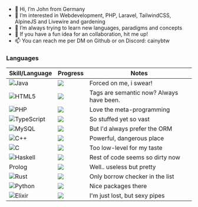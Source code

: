 - 👋 Hi, I’m John from Germany
- 👀 I’m interested in Webdevelopment, PHP, Laravel, TailwindCSS, AlpineJS and Livewire and gardening
- 🌱 I’m always trying to learn new languages, paradigms and concepts
- 💞️ If you have a fun idea for an collaboration, hit me up!
- 📫 You can reach me per DM on Github or on Discord: cainybtw

### Languages
| Skill/Language | Progress | Notes |
|----------------|----------|-------|
| ![Java](https://img.shields.io/badge/java-%23ED8B00.svg?style=for-the-badge&logo=openjdk&logoColor=white) | ![](https://geps.dev/progress/90) | Forced on me, i swear! |
| ![HTML5](https://img.shields.io/badge/html5-%23E34F26.svg?style=for-the-badge&logo=html5&logoColor=white) | ![](https://geps.dev/progress/85) | Tags are semantic now? Always have been. |
| ![PHP](https://img.shields.io/badge/php-%23777BB4.svg?style=for-the-badge&logo=php&logoColor=white) | ![](https://geps.dev/progress/75) | Love the meta-programming |
| ![TypeScript](https://img.shields.io/badge/typescript-%23007ACC.svg?style=for-the-badge&logo=typescript&logoColor=white) | ![](https://geps.dev/progress/70) | So stuffed yet so vast |
| ![MySQL](https://img.shields.io/badge/mysql-4479A1.svg?style=for-the-badge&logo=mysql&logoColor=white) | ![](https://geps.dev/progress/70) | But I'd always prefer the ORM |
| ![C++](https://img.shields.io/badge/c++-%2300599C.svg?style=for-the-badge&logo=c%2B%2B&logoColor=white) | ![](https://geps.dev/progress/40) | Powerful, dangerous place |
| ![C](https://img.shields.io/badge/c-%2300599C.svg?style=for-the-badge&logo=c&logoColor=white) | ![](https://geps.dev/progress/30) | Too low-level for my taste |
| ![Haskell](https://img.shields.io/badge/Haskell-5e5086?style=for-the-badge&logo=haskell&logoColor=white) | ![](https://geps.dev/progress/25) | Rest of code seems so dirty now | 
| Prolog | ![](https://geps.dev/progress/15)  | Well.. useless but pretty |
| ![Rust](https://img.shields.io/badge/rust-%23000000.svg?style=for-the-badge&logo=rust&logoColor=white) | ![](https://geps.dev/progress/15) | Only borrow checker in the list |
| ![Python](https://img.shields.io/badge/python-3670A0?style=for-the-badge&logo=python&logoColor=ffdd54) | ![](https://geps.dev/progress/10) | Nice packages there |
| ![Elixir](https://img.shields.io/badge/elixir-%234B275F.svg?style=for-the-badge&logo=elixir&logoColor=white) | ![](https://geps.dev/progress/8) | I'm just lost, but sexy pipes | 
